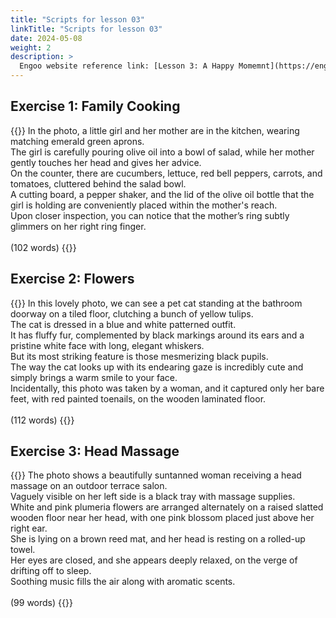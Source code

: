 ```yaml
---
title: "Scripts for lesson 03"
linkTitle: "Scripts for lesson 03"
date: 2024-05-08
weight: 2
description: >
  Engoo website reference link: [Lesson 3: A Happy Momemnt](https://engoo.com/app/lessons/describing-pictures-intermediate-describing-pictures-a-happy-moment/WAkGVkBpEeer4w8JMYgNuQ?category_id=P_HriMOnEeifo0O-yMP42w&course_id=ZZasjsOnEeiHZVOMC0VfdA)
---
```


## Exercise 1: Family Cooking

{{<card header="**Script**">}}
In the photo, a little girl and her mother are in the kitchen, wearing matching emerald green aprons. <br/>
The girl is carefully pouring olive oil into a bowl of salad, while her mother gently touches her head and gives her advice. <br/>
On the counter, there are cucumbers, lettuce, red bell peppers, carrots, and tomatoes, cluttered behind the salad bowl. <br/>
A cutting board, a pepper shaker, and the lid of the olive oil bottle that the girl is holding are conveniently placed within the mother's reach.<br/>
Upon closer inspection, you can notice that the mother’s ring subtly glimmers on her right ring finger.<br/>
<br/>
(102 words)
{{</card>}}

## Exercise 2: Flowers

{{<card header="**Script**">}}
In this lovely photo, we can see a pet cat standing at the bathroom doorway on a tiled floor, clutching a bunch of yellow tulips.<br/>
The cat is dressed in a blue and white patterned outfit.<br/>
It has fluffy fur, complemented by black markings around its ears and a pristine white face with long, elegant whiskers.<br/>
But its most striking feature is those mesmerizing black pupils.<br/>
The way the cat looks up with its endearing gaze is incredibly cute and simply brings a warm smile to your face.<br/>
Incidentally, this photo was taken by a woman, and it captured only her bare feet, with red painted toenails, on the wooden laminated floor.<br/>
<br/>
(112 words)
{{</card>}}

## Exercise 3: Head Massage

{{<card header="**Script**">}}
The photo shows a beautifully suntanned woman receiving a head massage on an outdoor terrace salon. <br/>
Vaguely visible on her left side is a black tray with massage supplies. <br/>
White and pink plumeria flowers are arranged alternately on a raised slatted wooden floor near her head, with one pink blossom placed just above her right ear. <br/>
She is lying on a brown reed mat, and her head is resting on a rolled-up towel. <br/>
Her eyes are closed, and she appears deeply relaxed, on the verge of drifting off to sleep. <br/>
Soothing music fills the air along with aromatic scents.<br/>
<br/>
(99 words)
{{</card>}}
